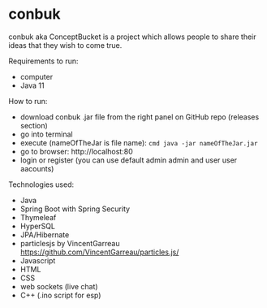 # conbuk
conbuk aka ConceptBucket is a project which allows people to share their ideas that they wish to come true.

Requirements to run:
- computer
- Java 11

How to run:
- download conbuk .jar file from the right panel on GitHub repo (releases section)
- go into terminal
- execute (nameOfTheJar is file name): ```cmd java -jar nameOfTheJar.jar ```
- go to browser: http://localhost:80
- login or register (you can use default admin admin and user user aacounts)

Technologies used:
- Java
- Spring Boot with Spring Security
- Thymeleaf
- HyperSQL
- JPA/Hibernate
- particlesjs by VincentGarreau https://github.com/VincentGarreau/particles.js/
- Javascript
- HTML
- CSS
- web sockets (live chat)
- C++ (.ino script for esp)
